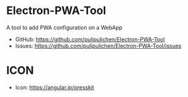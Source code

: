 # Electron-PWA-Tool
A tool to add PWA configuration on a WebApp

- GitHub: https://github.com/pulipulichen/Electron-PWA-Tool
- Issues: https://github.com/pulipulichen/Electron-PWA-Tool/issues

# ICON

- Icon: https://angular.jp/presskit